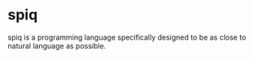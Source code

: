 # spiq
spiq is a programming language specifically designed to be as close to natural language as possible.
